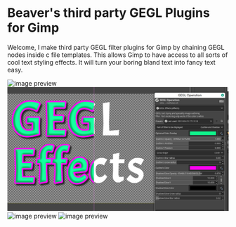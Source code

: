 Beaver's third party GEGL Plugins for Gimp
=========
Welcome, I make third party GEGL filter plugins for Gimp by chaining GEGL nodes inside c file templates. This allows Gimp to have access to all sorts of cool text styling effects. It will turn your boring bland text into fancy text easy. 


![image preview](GE.png )
![image preview](effects4.png )
![image preview](bevel_preview.png )
![image preview](innerglow_preview.png )




